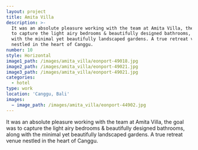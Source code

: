 ```yaml
---
layout: project
title: Amita Villa
description: >-
  It was an absolute pleasure working with the team at Amita Villa, the goal was
  to capture the light airy bedrooms & beautifully designed bathrooms, along
  with the minimal yet beautifully landscaped gardens. A true retreat venue
  nestled in the heart of Canggu.
number: 10
style: Horizontal
image1_path: /images/amita_villa/eonport-49018.jpg
image2_path: /images/amita_villa/eonport-49021.jpg
image3_path: /images/amita_villa/eonport-49021.jpg
categories:
  - hotel
type: work
location: 'Canggu, Bali'
images:
  − image_path: /images/amita_villa/eonport-44902.jpg
---
```


It was an absolute pleasure working with the team at Amita Villa, the goal was to capture the light airy bedrooms & beautifully designed bathrooms, along with the minimal yet beautifully landscaped gardens. A true retreat venue nestled in the heart of Canggu.&nbsp;
